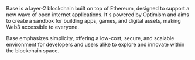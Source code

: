 Base is a layer-2 blockchain built on top of Ethereum, designed to support a new wave of open internet applications. It's powered by Optimism and aims to create a sandbox for building apps, games, and digital assets, making Web3 accessible to everyone. 

Base emphasizes simplicity, offering a low-cost, secure, and scalable environment for developers and users alike to explore and innovate within the blockchain space.
